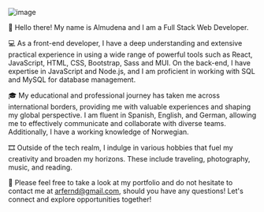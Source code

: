 ![image](https://github.com/Almudena-Rendon/Almudena-Rendon/assets/126793941/45f765ba-cd7d-4b83-bd8a-22477ebdb471)

👋 Hello there! My name is Almudena and I am a Full Stack Web Developer. 

💻 As a front-end developer, I have a deep understanding and extensive practical experience in using a wide range of powerful tools such as React, JavaScript, HTML, CSS, Bootstrap, Sass and MUI. 
   On the back-end, I have expertise in JavaScript and Node.js, and I am proficient in working with SQL and MySQL for database management.

🎓 My educational and professional journey has taken me across international borders, providing me with valuable experiences and shaping my global perspective. 
   I am fluent in Spanish, English, and German, allowing me to effectively communicate and collaborate with diverse teams. Additionally, I have a working knowledge of Norwegian.

🎞️ Outside of the tech realm, I indulge in various hobbies that fuel my creativity and broaden my horizons. 
    These include traveling, photography, music, and reading.

🌱 Please feel free to take a look at my portfolio and do not hesitate to contact me at arfernd@gmail.com, should you have any questions!
    Let's connect and explore opportunities together!


